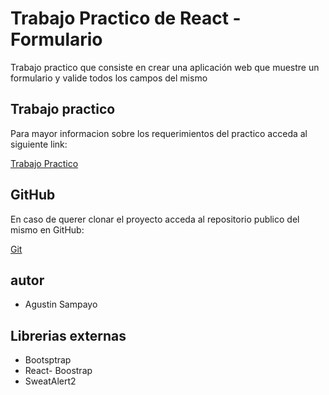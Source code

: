 # Trabajo Practico de React - Formulario

Trabajo practico que consiste en crear una aplicación web que muestre un formulario y valide todos los campos del mismo

## Trabajo practico

Para mayor informacion sobre los requerimientos del practico acceda al siguiente link:

[Trabajo Practico](https://docs.google.com/document/d/1yFK09NIwbUug5p0M_q1ESPXH4xaCS9sNqzYEOehxoJc/edit#)

## GitHub

En caso de querer clonar el proyecto acceda al repositorio publico del mismo en GitHub:

[Git](https://github.com/agustines82/TpReact8-formulario)

## autor

-   Agustin Sampayo

## Librerias externas

-   Bootsptrap
-   React- Boostrap
-   SweatAlert2
